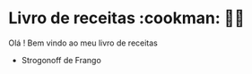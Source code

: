 # Livro de receitas :cookman: 👨‍🍳

Olá ! Bem vindo ao meu livro de receitas

- Strogonoff de Frango
